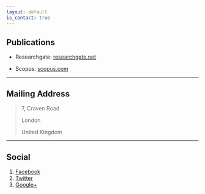 ```yaml
---
layout: default
is_contact: true
---
```



## Publications
<!--
1. F.Bar, J.Doe: Effects of having a placeholder of a name
2. S.Holmes, J.Watson: Consequences of living with a sociopath in London
-->
* Researchgate: [researchgate.net](https://www.researchgate.net/profile/Giovanni-Maria-De-Filippis/research)

* Scopus: [scopus.com](https://www.scopus.com/authid/detail.uri?authorId=58613393100)

---

## Mailing Address

> 7, Craven Road
>
> London
>
> United Kingdom

---

## Social

1. [Facebook](#)
2. [Twitter](#)
3. [Google+](#)
